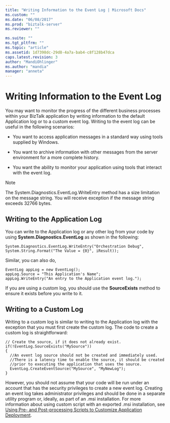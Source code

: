 ```yaml
---
title: "Writing Information to the Event Log | Microsoft Docs"
ms.custom: ""
ms.date: "06/08/2017"
ms.prod: "biztalk-server"
ms.reviewer: ""

ms.suite: ""
ms.tgt_pltfrm: ""
ms.topic: "article"
ms.assetid: 1d7398dc-29d8-4a7a-bab4-c8f128b47dca
caps.latest.revision: 3
author: "MandiOhlinger"
ms.author: "mandia"
manager: "anneta"
---
```

# Writing Information to the Event Log
You may want to monitor the progress of the different business processes within your BizTalk application by writing information to the default Application log or to a custom event log. Writing to the event log can be useful in the following scenarios:  
  
-   You want to access application messages in a standard way using tools supplied by Windows.  
  
-   You want to archive information with other messages from the server environment for a more complete history.  
  
-   You want the ability to monitor your application using tools that interact with the event log.  
  
> [!NOTE]
>  The System.Diagnostics.EventLog.WriteEntry method has a size limitation on the message string. You will receive exception if the message string exceeds 32766 bytes.  
  
## Writing to the Application Log  
 You can write to the Application log or any other log from your code by using **System.Diagnostics.EventLog** as shown in the following:  
  
```  
System.Diagnostics.EventLog.WriteEntry("Orchestration Debug", System.String.Format("The Value = {0}", iResult));  
```  
  
 Similar, you can also do,  
  
```  
EventLog appLog = new EventLog();   
appLog.Source = "This Application's Name";  
appLog.WriteEntry("An entry to the Application event log.");  
```  
  
 If you are using a custom log, you should use the **SourceExists** method to ensure it exists before you write to it.  
  
## Writing to a Custom Log  
 Writing to a custom log is similar to writing to the Application log with the exception that you must first create the custom log. The code to create a custom log is straightforward:  
  
```  
// Create the source, if it does not already exist. if(!EventLog.SourceExists("MySource"))   
{   
  //An event log source should not be created and immediately used.  
  //There is a latency time to enable the source, it should be created  
  //prior to executing the application that uses the source.  
  EventLog.CreateEventSource("MySource", "MyNewLog");  
}  
```  
  
 However, you should not assume that your code will be run under an account that has the security privileges to create a new event log. Creating an event log takes administrator privileges and should be done in a separate utility program or, ideally, as part of an .msi installation. For more information about using custom script with an exported .msi installation, see [Using Pre- and Post-processing Scripts to Customize Application Deployment](../core/using-pre-and-post-processing-scripts-to-customize-application-deployment.md).